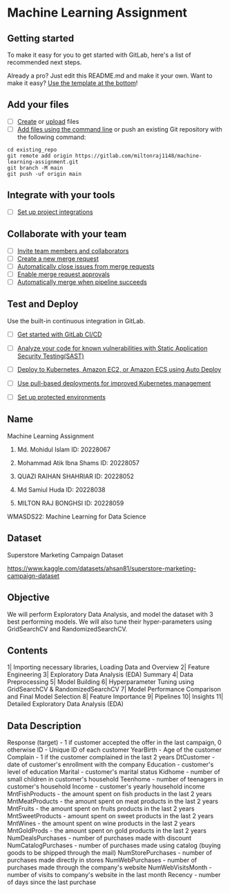 # Machine Learning Assignment



## Getting started

To make it easy for you to get started with GitLab, here's a list of recommended next steps.

Already a pro? Just edit this README.md and make it your own. Want to make it easy? [Use the template at the bottom](#editing-this-readme)!

## Add your files

- [ ] [Create](https://docs.gitlab.com/ee/user/project/repository/web_editor.html#create-a-file) or [upload](https://docs.gitlab.com/ee/user/project/repository/web_editor.html#upload-a-file) files
- [ ] [Add files using the command line](https://docs.gitlab.com/ee/gitlab-basics/add-file.html#add-a-file-using-the-command-line) or push an existing Git repository with the following command:

```
cd existing_repo
git remote add origin https://gitlab.com/miltonraj1148/machine-learning-assignment.git
git branch -M main
git push -uf origin main
```

## Integrate with your tools

- [ ] [Set up project integrations](https://gitlab.com/miltonraj1148/machine-learning-assignment/-/settings/integrations)

## Collaborate with your team

- [ ] [Invite team members and collaborators](https://docs.gitlab.com/ee/user/project/members/)
- [ ] [Create a new merge request](https://docs.gitlab.com/ee/user/project/merge_requests/creating_merge_requests.html)
- [ ] [Automatically close issues from merge requests](https://docs.gitlab.com/ee/user/project/issues/managing_issues.html#closing-issues-automatically)
- [ ] [Enable merge request approvals](https://docs.gitlab.com/ee/user/project/merge_requests/approvals/)
- [ ] [Automatically merge when pipeline succeeds](https://docs.gitlab.com/ee/user/project/merge_requests/merge_when_pipeline_succeeds.html)

## Test and Deploy

Use the built-in continuous integration in GitLab.

- [ ] [Get started with GitLab CI/CD](https://docs.gitlab.com/ee/ci/quick_start/index.html)
- [ ] [Analyze your code for known vulnerabilities with Static Application Security Testing(SAST)](https://docs.gitlab.com/ee/user/application_security/sast/)
- [ ] [Deploy to Kubernetes, Amazon EC2, or Amazon ECS using Auto Deploy](https://docs.gitlab.com/ee/topics/autodevops/requirements.html)
- [ ] [Use pull-based deployments for improved Kubernetes management](https://docs.gitlab.com/ee/user/clusters/agent/)
- [ ] [Set up protected environments](https://docs.gitlab.com/ee/ci/environments/protected_environments.html)




## Name
Machine Learning Assignment 

1. Md. Mohidul Islam
ID: 20228067

2. Mohammad Atik Ibna Shams
ID: 20228057

3. QUAZI RAIHAN SHAHRIAR
ID: 20228052

4. Md Samiul Huda
ID: 20228038

5. MILTON RAJ BONGHSI
ID: 20228059

WMASDS22: Machine Learning for Data Science

## Dataset

Superstore Marketing Campaign Dataset

https://www.kaggle.com/datasets/ahsan81/superstore-marketing-campaign-dataset


## Objective

We will perform Exploratory Data Analysis, and model the dataset with 3 best performing models. We will also tune their hyper-parameters using GridSearchCV and RandomizedSearchCV.

## Contents

1| Importing necessary libraries, Loading Data and Overview
2| Feature Engineering
3| Exploratory Data Analysis (EDA) Summary
4| Data Preprocessing
5| Model Building
6| Hyperparameter Tuning using GridSearchCV & RandomizedSearchCV
7| Model Performance Comparison and Final Model Selection
8| Feature Importance
9| Pipelines
10| Insights
11| Detailed Exploratory Data Analysis (EDA)

## Data Description

Response (target) - 1 if customer accepted the offer in the last campaign, 0 otherwise
ID - Unique ID of each customer
YearBirth - Age of the customer Complain - 1 if the customer complained in the last 2 years
DtCustomer - date of customer's enrollment with the company
Education - customer's level of education
Marital - customer's marital status
Kidhome - number of small children in customer's household
Teenhome - number of teenagers in customer's household
Income - customer's yearly household income
MntFishProducts - the amount spent on fish products in the last 2 years
MntMeatProducts - the amount spent on meat products in the last 2 years
MntFruits - the amount spent on fruits products in the last 2 years
MntSweetProducts - amount spent on sweet products in the last 2 years
MntWines - the amount spent on wine products in the last 2 years
MntGoldProds - the amount spent on gold products in the last 2 years
NumDealsPurchases - number of purchases made with discount
NumCatalogPurchases - number of purchases made using catalog (buying goods to be shipped through the mail)
NumStorePurchases - number of purchases made directly in stores
NumWebPurchases - number of purchases made through the company's website
NumWebVisitsMonth - number of visits to company's website in the last month
Recency - number of days since the last purchase
